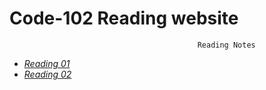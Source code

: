 # Code-102 Reading website

                                              Reading Notes


- [*Reading 01*](https://nassir1976.github.io/reading-notes/class-01-reading)
- [*Reading 02*](https://nassir1976.github.io/reading-notes/class-02-reading)


